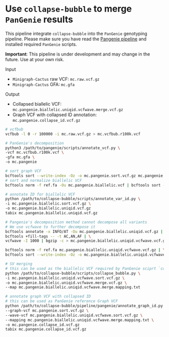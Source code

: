 # Use `collapse-bubble` to merge `PanGenie` results

This pipeline integrate `collapse-bubble` into the `PanGenie` genotyping pipeline. Please make sure you have read the [Pangenie pipeline](https://github.com/eblerjana/genotyping-pipelines/tree/main/prepare-vcf-MC) and installed required `PanGenie` scripts.

**Important**: This pipeline is under development and may change in the future. Use at your own risk.

Input
- `Minigraph-Cactus` raw VCF: `mc.raw.vcf.gz`
- `Minigraph-Cactus` GFA: `mc.gfa`

Output
- Collapsed biallelic VCF: `mc.pangenie.biallelic.uniqid.vcfwave.merge.vcf.gz `
- Graph VCF with collapsed ID annotation: `mc.pangenie.collapse_id.vcf.gz`

```bash
# vcfbub
vcfbub -l 0 -r 100000 -i mc.raw.vcf.gz > mc.vcfbub.r100k.vcf

# PanGenie's decomposition
python3 /path/to/pangenie/scripts/annotate_vcf.py \
-vcf mc.vcfbub.r100k.vcf \
-gfa mc.gfa \
-o mc.pangenie

# sort graph VCF
bcftools sort --write-index -Oz -o mc.pangenie.sort.vcf.gz mc.pangenie.vcf
# sort and normalize biallelic VCF
bcftools norm -f ref.fa -Ou mc.pangenie.biallelic.vcf | bcftools sort --write-index -Oz -o mc.pangenie.biallelic.sort.vcf.gz

# annotate ID for biallelic VCF
python /path/to/collapse-bubble/scripts/annotate_var_id.py \
-i mc.pangenie.biallelic.sort.vcf.gz \
-o mc.pangenie.biallelic.uniqid.vcf.gz
tabix mc.pangenie.biallelic.uniqid.vcf.gz

# Pangenie's decomposition method cannot decompose all variants
# We use vcfwave to further decompose it
bcftools annotate -x INFO/AT -Ou mc.pangenie.biallelic.uniqid.vcf.gz | \
bcftools +fill-tags -- -t AC,AN,AF | \
vcfwave -I 1000 | bgzip -c > mc.pangenie.biallelic.uniqid.vcfwave.vcf.gz

bcftools norm -f ref.fa mc.pangenie.biallelic.uniqid.vcfwave.vcf.gz | \
bcftools sort --write-index -Oz -o mc.pangenie.biallelic.uniqid.vcfwave.sort.vcf.gz

# SV merging
# this can be used as the biallelic VCF required by PanGenie sciprt `convert-to-biallelic.py`
python /path/to/collapse-bubble/scripts/collapse_bubble.py \
-i mc.pangenie.biallelic.uniqid.vcfwave.sort.vcf.gz \
-o mc.pangenie.biallelic.uniqid.vcfwave.merge.vcf.gz \
--map mc.pangenie.biallelic.uniqid.vcfwave.merge.mapping.txt

# annotate graph VCF with collapsed ID
# this can be used as PanGenie reference Graph VCF
python /path/to/collapse-bubble/pipeline/pangenie/annotate_graph_id.py \
--graph-vcf mc.pangenie.sort.vcf.gz \
--wave-vcf mc.pangenie.biallelic.uniqid.vcfwave.sort.vcf.gz \
--mapping mc.pangenie.biallelic.uniqid.vcfwave.merge.mapping.txt \
-o mc.pangenie.collapse_id.vcf.gz
tabix mc.pangenie.collapse_id.vcf.gz
```

